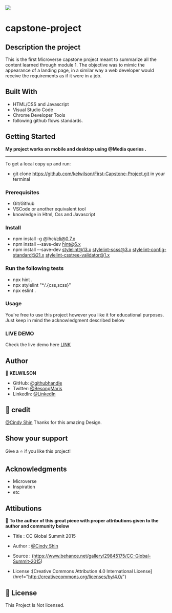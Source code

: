 ![](https://img.shields.io/badge/Microverse-blueviolet)

# capstone-project

## Description the project

This is the first Microverse capstone project meant to summarize all the content learned through module 1. The objective was to mimic the appearance of a landing page, in a similar way a web developer would receive the requirements as if it were in a job.

## Built With

- HTML/CSS and Javascript
- Visual Studio Code
- Chrome Developer Tools
- following github flows standards.

## Getting Started

**My project works on mobile and desktop using @Media queries .**

---

To get a local copy up and run:

- git clone https://github.com/kelwilson/First-Capstone-Project.git in your terminal

### Prerequisites

- Git/Github
- VSCode or another equivalent tool
- knowledge in Html, Css and Javascript

### Install

- npm install -g @lhci/cli@0.7.x
- npm install --save-dev hint@6.x
- npm install --save-dev stylelint@13.x stylelint-scss@3.x stylelint-config-standard@21.x stylelint-csstree-validator@1.x

### Run the following tests

- npx hint .
- npx stylelint "\*_/_.{css,scss}"
- npx eslint .

### Usage

You're free to use this project however you like it for educational purposes. Just keep in mind the acknowledgment described below

### LIVE DEMO

Check the live demo here [LINK](https://kelwilson.github.io/First-Capstone-Project/)

## Author

👤 **KELWILSON**

- GitHub: [@githubhandle](https://github.com/kelwilson)
- Twitter: [@BesongMaris](https://twitter.com/BesongMaris)
- LinkedIn: [@LinkedIn](https://www.linkedin.com/in/kelly-besong-b33074237/)

## 🤝 credit

[@Cindy Shin](https://www.behance.net/adagio07) Thanks for this amazing Design.

## Show your support

Give a ⭐️ if you like this project!

## Acknowledgments

- Microverse
- Inspiration
- etc

## Attibutions

🤝 **To the author of this great piece with proper attributions given to the author and community below**

- Title : CC Global Summit 2015

- Author : [@Cindy Shin](https://www.behance.net/adagio07)

- Source : (https://www.behance.net/gallery/29845175/CC-Global-Summit-2015)

- License :[Creative Commons Attribution 4.0 International License] (href="http://creativecommons.org/licenses/by/4.0/")

## 📝 License

This Project Is Not licensed.
